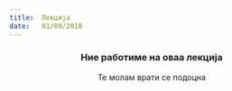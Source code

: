 ```yaml
---
title:  Лекција
date:   01/09/2018
---
```


### <center>Ние работиме на оваа лекција</center>
<center>Те молам врати се подоцна</center>
